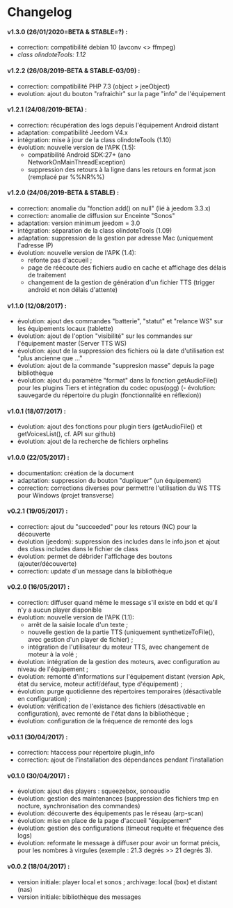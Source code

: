 # Changelog

#### v1.3.0 (26/01/2020=BETA & STABLE=?) :
- correction: compatibilité debian 10 (avconv <> ffmpeg)
- _class olindoteTools: 1.12_

#### v1.2.2 (26/08/2019-BETA & STABLE-03/09) :
- correction: compatibilité PHP 7.3 (object > jeeObject)
- evolution: ajout du bouton "rafraichir" sur la page "info" de l'équipement

#### v1.2.1 (24/08/2019-BETA) :
- correction: récupération des logs depuis l'équipement Android distant
- adaptation: compatibilité Jeedom V4.x
- intégration: mise à jour de la class olindoteTools (1.10)
- évolution: nouvelle version de l'APK (1.5): 
  - compatibilité Android SDK:27+ (ano NetworkOnMainThreadException)
  - suppression des retours à la ligne dans les retours en format json (remplacé par %%NR%%)

#### v1.2.0 (24/06/2019-BETA & STABLE) :
- correction: anomalie du "fonction add() on null" (lié à jeedom 3.3.x)
- correction: anomalie de diffusion sur Enceinte "Sonos"
- adaptation: version minimum jeedom = 3.0
- intégration: séparation de la class olindoteTools (1.09)
- adaptation: suppression de la gestion par adresse Mac (uniquement l'adresse IP)
- évolution: nouvelle version de l'APK (1.4): 
  - refonte pas d'accueil ;
  - page de réécoute des fichiers audio en cache et affichage des délais de traitement
  - changement de la gestion de génération d'un fichier TTS (trigger android et non délais d'attente)

#### v1.1.0 (12/08/2017) :
- évolution: ajout des commandes "batterie", "statut" et "relance WS" sur les équipements locaux (tablette)
- évolution: ajout de l'option "visibilité" sur les commandes sur l'équipement master (Server TTS WS)
- évolution: ajout de la suppression des fichiers où la date d'utilisation est "plus ancienne que ..."
- évolution: ajout de la commande "suppresion masse" depuis la page bibliothèque
- évolution: ajout du paramètre "format" dans la fonction getAudioFile() pour les plugins Tiers et intégration du codec opus(ogg)
(- évolution: sauvegarde du répertoire du plugin (fonctionnalité en réflexion))

#### v1.0.1 (18/07/2017) :
- évolution: ajout des fonctions pour plugin tiers (getAudioFile() et getVoicesList(), cf. API sur github)
- évolution: ajout de la recherche de fichiers orphelins

#### v1.0.0 (22/05/2017) :
- documentation: création de la document
- adaptation: suppression du bouton "dupliquer" (un équipement)
- correction: corrections diverses pour permettre l'utilisation du WS TTS pour Windows (projet transverse)

#### v0.2.1 (19/05/2017) :
- correction: ajout du "succeeded" pour les retours (NC) pour la découverte
- évolution (jeedom): suppression des includes dans le info.json et ajout des class includes dans le fichier de class
- évolution: permet de débrider l'affichage des boutons (ajouter/découverte)
- correction: update d'un message dans la bibliothèque

#### v0.2.0 (16/05/2017) :
- correction: diffuser quand même le message s'il existe en bdd et qu'il n'y a aucun player disponible
- évolution: nouvelle version de l'APK (1.1): 
  - arrêt de la saisie locale d'un texte ;
  - nouvelle gestion de la partie TTS (uniquement synthetizeToFile(), avec gestion d'un player de fichier) ; 
  - intégration de l'utilisateur du moteur TTS, avec changement de moteur à la volé ; 
- évolution: intégration de la gestion des moteurs, avec configuration au niveau de l'équipement ; 
- évolution: remonté d'informations sur l'équipement distant (version Apk, état du service, moteur actif/défaut, type d'équipement) ; 
- évolution: purge quotidienne des répertoires temporaires (désactivable en configuration) ; 
- évolution: vérification de l'existance des fichiers (désactivable en configuration), avec remonté de l'état dans la bibliothèque ; 
- évolution: configuration de la fréquence de remonté des logs

#### v0.1.1 (30/04/2017) :
- correction: htaccess pour répertoire plugin_info
- correction: ajout de l'installation des dépendances pendant l'installation

#### v0.1.0 (30/04/2017) :
- évolution: ajout des players : squeezebox, sonoaudio
- évolution: gestion des maintenances (suppression des fichiers tmp en nocture, synchronisation des commandes)
- évolution: découverte des équipements pas le réseau (arp-scan)
- évolution: mise en place de la page d'accueil "équippement"
- évolution: gestion des configurations (timeout requête et fréquence des logs)
- évolution: reformate le message à diffuser pour avoir un format précis, pour les nombres à virgules (exemple : 21.3 degrés >> 21 degrés 3).

#### v0.0.2 (18/04/2017) :
- version initiale: player local et sonos ; archivage: local (box) et distant (nas)
- version initiale: bibliothèque des messages
